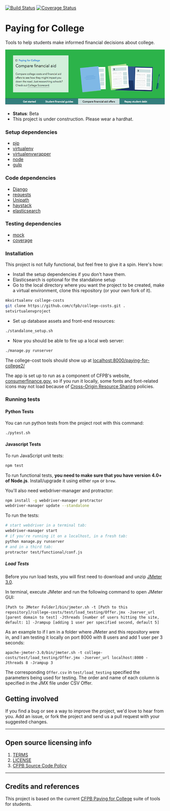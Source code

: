 [![Build Status](https://travis-ci.org/cfpb/college-costs.png)](https://travis-ci.org/cfpb/college-costs) [![Coverage Status](https://coveralls.io/repos/github/cfpb/college-costs/badge.svg?branch=master)](https://coveralls.io/github/cfpb/college-costs?branch=master)

# Paying for College
Tools to help students make informed financial decisions about college.

![](compare_hero.png)

- **Status**:  Beta
- This project is under construction. Please wear a hardhat.

### Setup dependencies
 * [pip](https://pypi.python.org/pypi/pip)
 * [virtualenv](https://virtualenv.pypa.io/en/latest/)
 * [virtualenvwrapper](https://virtualenvwrapper.readthedocs.org/en/latest/)
 * [node](http://nodejs.org/)
 * [gulp](https://github.com/gulpjs/gulp/blob/master/docs/getting-started.md)

<!--  * [elasticsearch](https://www.elastic.co/products/elasticsearch) -->

### Code dependencies
- [Django](https://www.djangoproject.com/)
- [requests](http://docs.python-requests.org/en/latest/)
- [Unipath](https://github.com/mikeorr/Unipath)
- [haystack](http://haystacksearch.org/)
- [elasticsearch](https://www.elastic.co/products/elasticsearch)

<!-- - [django-haystack](http://haystacksearch.org/) -->

### Testing dependencies
- [mock](https://github.com/testing-cabal/mock)
- [coverage](https://coverage.readthedocs.org/en/latest/)

### Installation
This project is not fully functional, but feel free to give it a spin. Here's how:
- Install the setup dependencies if you don't have them.
- Elasticsearch is optional for the standalone setup
- Go to the local directory where you want the project to be created, make a virtual environment, clone this repository (or your own fork of it).
```bash
mkvirtualenv college-costs
git clone https://github.com/cfpb/college-costs.git .
setvirtualenvproject
```
- Set up database assets and front-end resources:
```bash
./standalone_setup.sh
```

- Now you should be able to fire up a local web server:
```bash
./manage.py runserver
```

The college-cost tools should show up at [localhost:8000/paying-for-college2/](http://localhost:8000/paying-for-college2/)

The app is set up to run as a component of CFPB's website, [consumerfinance.gov](http://www.consumerfinance.gov), so if you run it locally, some fonts and font-related icons may not load because of [Cross-Origin Resource Sharing](http://www.w3.org/TR/cors/) policies.


### Running tests

#### Python Tests
You can run python tests from the project root with this command:
```bash
./pytest.sh
```

#### Javascript Tests
To run JavaScript unit tests:

```bash
npm test
```

To run functional tests, **you need to make sure that you have version 4.0+ of Node.js**. Install/upgrade it using either `npm` or `brew`.

You'll also need webdriver-manager and protractor:

```bash
npm install -g webdriver-manager protractor
webdriver-manager update --standalone
```

To run the tests:

```bash
# start webdriver in a terminal tab:
webdriver-manager start
# if you're running it on a localhost, in a fresh tab:
python manage.py runserver
# and in a third tab:
protractor test/functional/conf.js
```

##### Load Tests
Before you run load tests, you will first need to download and unzip [JMeter 3.0](http://jmeter.apache.org/download_jmeter.cgi).

In terminal, execute JMeter and run the following command to open JMeter GUI:

```shell
[Path to JMeter Folder]/bin/jmeter.sh -t [Path to this repository]/college-costs/test/load_testing/Offer.jmx -Jserver_url [parent domain to test] -Jthreads [number of users hitting the site, default: 1] -Jrampup [adding 1 user per specified second, default 5]
```

As an example to if I am in a folder where JMeter and this repository were in, and I am testing it locally on port 8000 with 8 users and add 1 user per 3 seconds:

```shell
apache-jmeter-3.0/bin/jmeter.sh -t college-costs/test/load_testing/Offer.jmx -Jserver_url localhost:8000 -Jthreads 8 -Jrampup 3
```

The corresponding `Offer.csv` in `test/load_testing` specified the parameters being used for testing.  The order and name of each column is specified in the JMX file under CSV Offer.

<!-- INCLUDE IN setup.sh
- Build the front-end requirements and the JavaScript files.

```bash
npm install
grunt Build
```

## Configuration

If the software is configurable, describe it in detail, either here or in other documentation to which you link.

## Usage

Show users how to use the software.
Be specific.
Use appropriate formatting when showing code snippets.

## How to test the software

If the software includes automated tests, detail how to run those tests. -->

## Getting involved

If you find a bug or see a way to improve the project, we'd love to hear from you. Add an issue, or fork the project and send us a pull request with your suggested changes.

----

## Open source licensing info
1. [TERMS](TERMS.md)
2. [LICENSE](LICENSE)
3. [CFPB Source Code Policy](https://github.com/cfpb/source-code-policy/)


----

## Credits and references

This project is based on the current [CFPB Paying for College](http://www.consumerfinance.gov/paying-for-college/) suite of tools for students.
